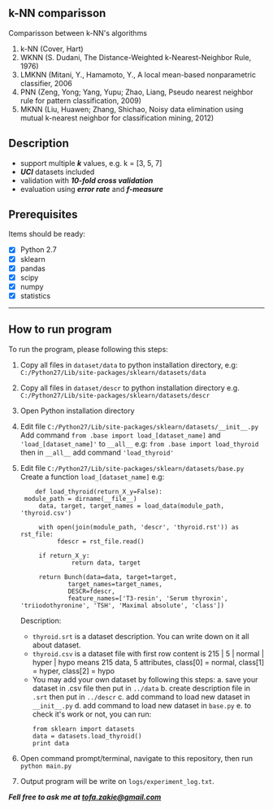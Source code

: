 
## k-NN comparisson

Comparisson between k-NN's algorithms
1. k-NN (Cover, Hart)
2. WKNN (S. Dudani, The Distance-Weighted k-Nearest-Neighbor Rule, 1976)
3. LMKNN (Mitani, Y., Hamamoto, Y., A local mean-based nonparametric classifier, 2006
4. PNN (Zeng, Yong; Yang, Yupu; Zhao, Liang, Pseudo nearest neighbor rule for pattern classification, 2009)
5. MKNN (Liu, Huawen; Zhang, Shichao, Noisy data elimination using mutual k-nearest neighbor for classification mining, 2012)

## Description

- support multiple ***k*** values, e.g. k = [3, 5, 7]
- ***UCI*** datasets included
- validation with ***10-fold cross validation***
- evaluation using ***error rate*** and ***f-measure***

## Prerequisites

Items should be ready:
- [x] Python 2.7
- [x] sklearn
- [x] pandas
- [x] scipy
- [x] numpy
- [x] statistics

---

## How to run program
To run the program, please following this steps:
1. Copy all files in `dataset/data` to python installation directory, e.g: `C:/Python27/Lib/site-packages/sklearn/datasets/data`
2. Copy all files in `dataset/descr` to python installation directory e.g.  `C:/Python27/Lib/site-packages/sklearn/datasets/descr`
3. Open Python installation directory
4. Edit file `C:/Python27/Lib/site-packages/sklearn/datasets/__init__.py`
   Add command
   `from .base import load_[dataset_name]` and
   `'load_[dataset_name]'` to `__all__`
	e.g:
	`from .base import load_thyroid`
	then in `__all__` add command `'load_thyroid'`
	
5. Edit file `C:/Python27/Lib/site-packages/sklearn/datasets/base.py`
   Create a function `load_[dataset_name]`
   e.g:
   ```
	   def load_thyroid(return_X_y=False):
   	module_path = dirname(__file__)
    	data, target, target_names = load_data(module_path, 'thyroid.csv')

    	with open(join(module_path, 'descr', 'thyroid.rst')) as rst_file:
		     fdescr = rst_file.read()

    	if return_X_y:
        	     return data, target

    	return Bunch(data=data, target=target,
                target_names=target_names,
                DESCR=fdescr,
                feature_names=['T3-resin', 'Serum thyroxin', 'triiodothyronine', 'TSH', 'Maximal absolute', 'class'])
	```		
			
	Description:
	- `thyroid.srt` is a dataset description. You can write down on it all about dataset.
	- `thyroid.csv` is a dataset file with first row content is
	  215 | 5 | normal | hyper | hypo means 215 data, 5 attributes, class[0] = normal, class[1] = hyper, class[2] = hypo
	- You may add your own dataset by following this steps:
	  a. save your dataset in .csv file then put in `../data`
	  b. create description file in `.srt` then put in `../descr`
	  c. add command to load new dataset in `__init__.py`
	  d. add command to load new dataset in `base.py`
	  e. to check it's work or not, you can run:
	  ```
	  from sklearn import datasets
	  data = datasets.load_thyroid()
	  print data
		```
6. Open command prompt/terminal, navigate to this repository, then run
`python main.py`
7. Output program will be write on `logs/experiment_log.txt`. 

***Fell free to ask me at tofa.zakie@gmail.com*** 
	
	

